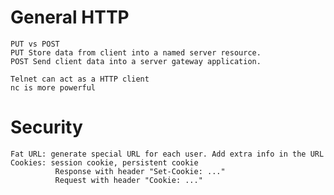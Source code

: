 # General HTTP
    PUT vs POST
    PUT Store data from client into a named server resource.
    POST Send client data into a server gateway application.
    
    Telnet can act as a HTTP client
    nc is more powerful
    
# Security
    Fat URL: generate special URL for each user. Add extra info in the URL
    Cookies: session cookie, persistent cookie
              Response with header "Set-Cookie: ..."
              Request with header "Cookie: ..."
